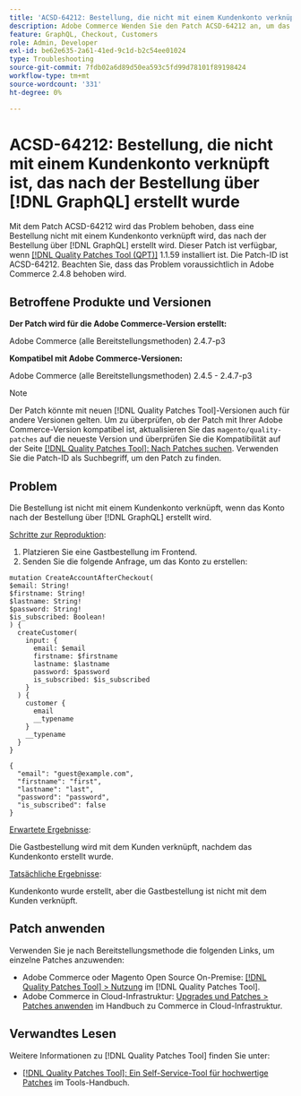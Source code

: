 ```yaml
---
title: 'ACSD-64212: Bestellung, die nicht mit einem Kundenkonto verknüpft ist, das nach  [!DNL GraphQL]  Bestellung über erstellt wurde'
description: Adobe Commerce Wenden Sie den Patch ACSD-64212 an, um das Problem zu beheben, dass eine Bestellung nicht mit einem Kundenkonto verknüpft wird, das nach der Bestellung  [!DNL GraphQL]  erstellt wurde.
feature: GraphQL, Checkout, Customers
role: Admin, Developer
exl-id: be62e635-2a61-41ed-9c1d-b2c54ee01024
type: Troubleshooting
source-git-commit: 7fdb02a6d89d50ea593c5fd99d78101f89198424
workflow-type: tm+mt
source-wordcount: '331'
ht-degree: 0%

---
```


# ACSD-64212: Bestellung, die nicht mit einem Kundenkonto verknüpft ist, das nach der Bestellung über [!DNL GraphQL] erstellt wurde

Mit dem Patch ACSD-64212 wird das Problem behoben, dass eine Bestellung nicht mit einem Kundenkonto verknüpft wird, das nach der Bestellung über [!DNL GraphQL] erstellt wird. Dieser Patch ist verfügbar, wenn [[!DNL Quality Patches Tool (QPT)]](/help/tools/quality-patches-tool/quality-patches-tool-to-self-serve-quality-patches.md) 1.1.59 installiert ist. Die Patch-ID ist ACSD-64212. Beachten Sie, dass das Problem voraussichtlich in Adobe Commerce 2.4.8 behoben wird.

## Betroffene Produkte und Versionen

**Der Patch wird für die Adobe Commerce-Version erstellt:**

Adobe Commerce (alle Bereitstellungsmethoden) 2.4.7-p3

**Kompatibel mit Adobe Commerce-Versionen:**

Adobe Commerce (alle Bereitstellungsmethoden) 2.4.5 - 2.4.7-p3

>[!NOTE]
>
>Der Patch könnte mit neuen [!DNL Quality Patches Tool]-Versionen auch für andere Versionen gelten. Um zu überprüfen, ob der Patch mit Ihrer Adobe Commerce-Version kompatibel ist, aktualisieren Sie das `magento/quality-patches` auf die neueste Version und überprüfen Sie die Kompatibilität auf der Seite [[!DNL Quality Patches Tool]: Nach Patches suchen](https://experienceleague.adobe.com/tools/commerce-quality-patches/index.html?lang=de). Verwenden Sie die Patch-ID als Suchbegriff, um den Patch zu finden.

## Problem

Die Bestellung ist nicht mit einem Kundenkonto verknüpft, wenn das Konto nach der Bestellung über [!DNL GraphQL] erstellt wird.

<u>Schritte zur Reproduktion</u>:

1. Platzieren Sie eine Gastbestellung im Frontend.
1. Senden Sie die folgende Anfrage, um das Konto zu erstellen:

```
mutation CreateAccountAfterCheckout(
$email: String!
$firstname: String!
$lastname: String!
$password: String!
$is_subscribed: Boolean!
) {
  createCustomer(
    input: {
      email: $email
      firstname: $firstname
      lastname: $lastname
      password: $password
      is_subscribed: $is_subscribed
    }
  ) {
    customer {
      email
      __typename
    }
    __typename
  }
}
```

```
{
  "email": "guest@example.com",
  "firstname": "first",
  "lastname": "last",
  "password": "password",
  "is_subscribed": false
}
```

<u>Erwartete Ergebnisse</u>:

Die Gastbestellung wird mit dem Kunden verknüpft, nachdem das Kundenkonto erstellt wurde.

<u>Tatsächliche Ergebnisse</u>:

Kundenkonto wurde erstellt, aber die Gastbestellung ist nicht mit dem Kunden verknüpft.


## Patch anwenden

Verwenden Sie je nach Bereitstellungsmethode die folgenden Links, um einzelne Patches anzuwenden:

* Adobe Commerce oder Magento Open Source On-Premise: [[!DNL Quality Patches Tool] > Nutzung](/help/tools/quality-patches-tool/usage.md) im [!DNL Quality Patches Tool].
* Adobe Commerce in Cloud-Infrastruktur: [Upgrades und Patches > Patches anwenden](https://experienceleague.adobe.com/docs/commerce-cloud-service/user-guide/develop/upgrade/apply-patches.html?lang=de) im Handbuch zu Commerce in Cloud-Infrastruktur.


## Verwandtes Lesen

Weitere Informationen zu [!DNL Quality Patches Tool] finden Sie unter:

* [[!DNL Quality Patches Tool]: Ein Self-Service-Tool für hochwertige Patches](/help/tools/quality-patches-tool/quality-patches-tool-to-self-serve-quality-patches.md) im Tools-Handbuch.
